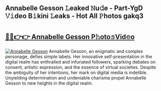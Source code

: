 ## Annabelle Gesson 𝙻eaked 𝙽u𝚍e - Part-YgD 𝚅𝚒deo B𝚒kini 𝙻eaks - Hot All 𝙿hotos gakq3

# <h2><a href="http://ld59z7.urlbe.top/?page=Annabelle+Gesson">🔗🔗👉👉 Annabelle Gesson P𝚑oto𝚜Vid𝚎o</a></h2>

[![Annabelle Gesson](https://i.imgur.com/eBuTRDB.gif)](http://ld59z7.urlbe.top/?page=Annabelle+Gesson)
Annabelle Gesson, an enigmatic and complex personage, defies simple labels. Her innovative self-presentation in the digital realm has enthralled and infuriated followers, sparking debates on consent, artistic expression, and the essence of virtual societies. Despite the ambiguity of her intentions, her mark on digital media is indelible. Unyielding determination and undeniable charisma propel Annabelle Gesson to new heights in the digital realm.
